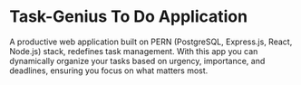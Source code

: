 #  Task-Genius To Do Application                                                                                                                                        

A productive web application built on PERN (PostgreSQL, Express.js, React, Node.js) stack, redefines task management. With this app you can dynamically organize your tasks based on urgency, importance, and deadlines, ensuring you focus on what matters most.
